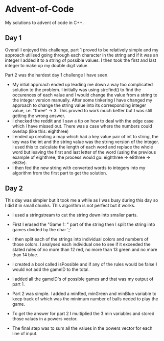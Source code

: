 # Advent-of-Code

My solutions to advent of code in C++.

## Day 1
Overall I enjoyed this challenge, part 1 proved to be relatively simple and my approach utilised going through each character in the string and if it was an integer I added it to a string of possible values. I then took the first and last integer to make up my double digit value.

Part 2 was the hardest day 1 challenge I have seen. 
- My intial approach ended up leading me down a way too complicated solution to the problem. I initially was using str::find() to find the occurences of each value and I would change the value from a string to the integer version manually. After some tinkering I have changed my approach to change the string value into its corresponding integer value, i.e. "three" -> 3. This proved to work much better but I was still getting the wrong answer.
- I checked the reddit and I saw a tip on how to deal with the edge case which I have missed out. There was a case where the numbers could overlap (like this: eighthree)
- I ended up creating a map which had a key value pair of int to string, the key was the int and the string value was the string version of the integer. I used this to calculate the length of each word and replace the whole word but leaving the first and last letter of the word (using the previous example of eighthree, the process would go: eighthree -> e8three -> e8t3e).
- I then fed the new string with converted words to integers into my algorithm from the first part to get the solution.

## Day 2 
This day was simpler but it took me a while as I was busy during this day so I did it in small chunks. This algorithm is not perfect but it works. 
- I used a stringstream to cut the string down into smaller parts. 
- First I erased the "Game 1: " part of the string then I split the string into games divided by the char ';'
- I then split each of the strings into individual colors and numbers of those colors. I analysed each individual one to see if it exceeded the stated rules of no more than 12 red, no more than 13 green and no more than 14 blue.
- I created a bool called isPossible and if any of the rules would be false I would not add the gameID to the total.
- I added all the gameID's of possible games and that was my output of part 1.

- Part 2 was simple. I added a minRed, minGreen and minBlue variable to keep track of which was the minimum number of balls neded to play the game.
- To get the answer for part 2 I multiplied the 3 min variables and stored those values in a powers vector.
- The final step was to sum all the values in the powers vector for each line of input.

